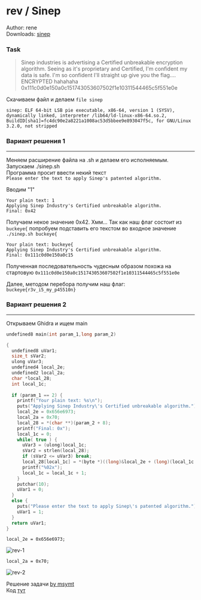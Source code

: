 # rev / Sinep
Author: rene  
Downloads: [sinep](sinep)

### Task

> Sinep industries is advertising a Certified unbreakable encryption algorithm. Seeing as it's proprietary and Certified, I'm confident my data is safe. I'm so confident I'll straight up give you the flag.... ENCRYPTED hahahaha 0x111c0d0e150a0c151743053607502f1e10311544465c5f551e0e

Скачиваем файл и делаем ``` file sinep ```

```
sinep: ELF 64-bit LSB pie executable, x86-64, version 1 (SYSV), dynamically linked, interpreter /lib64/ld-linux-x86-64.so.2, BuildID[sha1]=fc4dc90e2a8221a1008ac53d5bbee9e893047f5c, for GNU/Linux 3.2.0, not stripped
```

### Вариант решения 1
____
Меняем расширение файла на .sh и делаем его исполняемым.
Запускаем ./sinep.sh  
Программа просит ввести некий текст  
``` Please enter the text to apply Sinep's patented algorithm. ```

Вводим "1"  
```
Your plain text: 1
Applying Sinep Industry's Certified unbreakable algorithm.
Final: 0x42
```

Получаем некое значение 0x42. Хмм... 
Так как наш флаг состоит из ``` buckeye{ ``` попробуем подставить его текстом во входное значение
``` ./sinep.sh buckeye{ ```

```
Your plain text: buckeye{
Applying Sinep Industry's Certified unbreakable algorithm.
Final: 0x111c0d0e150a0c15
```

Полученная последовательность чудесным образом похожа на стартовую
``` 0x111c0d0e150a0c151743053607502f1e10311544465c5f551e0e ```

Далее, методом перебора получим наш флаг:  
``` buckeye{r3v_i5_my_p45510n} ```

### Вариант решения 2
____
Открываем Ghidra и ищем main

```c++
undefined8 main(int param_1,long param_2)

{
  undefined8 uVar1;
  size_t sVar2;
  ulong uVar3;
  undefined4 local_2e;
  undefined2 local_2a;
  char *local_28;
  int local_1c;
  
  if (param_1 == 2) {
    printf("Your plain text: %s\n");
    puts("Applying Sinep Industry\'s Certified unbreakable algorithm.");
    local_2e = 0x656e6973;
    local_2a = 0x70;
    local_28 = *(char **)(param_2 + 8);
    printf("Final: 0x");
    local_1c = 0;
    while( true ) {
      uVar3 = (ulong)local_1c;
      sVar2 = strlen(local_28);
      if (sVar2 <= uVar3) break;
      local_28[local_1c] = *(byte *)((long)&local_2e + (long)(local_1c % 5)) ^ local_28[local_1c];
      printf("%02x");
      local_1c = local_1c + 1;
    }
    putchar(10);
    uVar1 = 0;
  }
  else {
    puts("Please enter the text to apply Sinep\'s patented algorithm.");
    uVar1 = 1;
  }
  return uVar1;
}
```

``` local_2e = 0x656e6973; ```

![rev-1](img/rev-1.png)

``` local_2a = 0x70; ```

![rev-2](img/rev-2.png)

Решение задачи [by msymt](https://github.com/msymt/ctf-writeup/tree/main/buckeyectf2022)  
Код [тут](solution.py)
